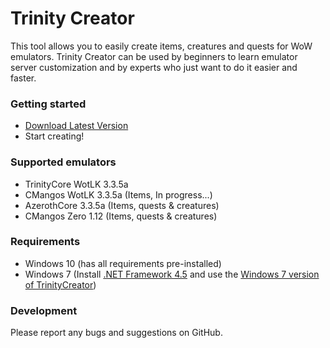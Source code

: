 # Trinity Creator #
This tool allows you to easily create items, creatures and quests for WoW emulators.
Trinity Creator can be used by beginners to learn emulator server customization and by experts who just want to do it easier and faster.

### Getting started ###
* [Download Latest Version](https://github.com/Nadromar/TrinityCreator/blob/master/TrinityCreatorSetup/bin/Release/TrinityCreatorSetup.msi?raw=true)
* Start creating!

### Supported emulators ###
* TrinityCore WotLK 3.3.5a
* CMangos WotLK 3.3.5a (Items, In progress...)
* AzerothCore 3.3.5a (Items, quests & creatures)
* CMangos Zero 1.12 (Items, quests & creatures)

### Requirements ###
* Windows 10 (has all requirements pre-installed)
* Windows 7 (Install [.NET Framework 4.5](https://www.microsoft.com/en-us/download/details.aspx?id=30653) and use the  [Windows 7 version of TrinityCreator](https://github.com/Nadromar/TrinityCreator/blob/no-modelviewer/TrinityCreatorSetup/bin/Release/TrinityCreatorSetup.msi))

### Development ###
Please report any bugs and suggestions on GitHub.
